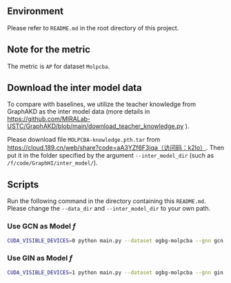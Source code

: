 ## Environment

Please refer to `README.md` in the root directory of this project.



## Note for the metric

The metric is `AP` for dataset `Molpcba`.



## Download the inter model data

To compare with baselines, we utilize the teacher knowledge from GraphAKD as the inter model data (more details in https://github.com/MIRALab-USTC/GraphAKD/blob/main/download_teacher_knowledge.py ).

Please download file `MOLPCBA-knowledge.pth.tar` from https://cloud.189.cn/web/share?code=aA3YZf6F3iqa（访问码：k2lo）. Then put it in the folder specified by the argument `--inter_model_dir` (such as `/f/code/GraphHI/inter_model/`).



## Scripts

Run the following command in the directory containing this `README.md`. Please change the `--data_dir` and `--inter_model_dir` to your own path.

### Use GCN as Model $f$

``` bash
CUDA_VISIBLE_DEVICES=0 python main.py --dataset ogbg-molpcba --gnn gcn --emb_dim=1024 --epochs=100 --drop_ratio=0.1 --batch_size=512 --lr=0.001 --role=GraphHI --data_dir /f/code/dataset/ --kd_dir /f/code/GraphHI/inter_model/ --GraphHI_alpha 0.9
```

### Use GIN as Model $f$

``` bash
CUDA_VISIBLE_DEVICES=1 python main.py --dataset ogbg-molpcba --gnn gin --emb_dim=1024 --epochs=300 --drop_ratio=0.1 --batch_size=512 --lr=0.001 --role=GraphHI --data_dir /f/code/dataset/ --kd_dir /f/code/GraphHI/inter_model/
```
